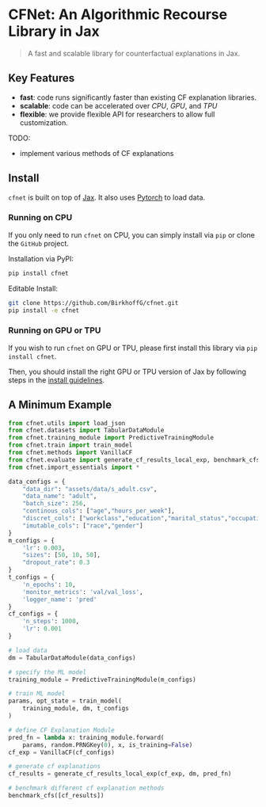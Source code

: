 # CFNet: An Algorithmic Recourse Library in Jax
> A fast and scalable library for counterfactual explanations in Jax.


## Key Features

- **fast**: code runs significantly faster than existing CF explanation libraries.
- **scalable**: code can be accelerated over *CPU*, *GPU*, and *TPU*
- **flexible**: we provide flexible API for researchers to allow full customization.


TODO: 
- implement various methods of CF explanations


## Install

`cfnet` is built on top of [Jax](https://jax.readthedocs.io/en/latest/index.html). It also uses [Pytorch](https://pytorch.org/) to load data.

### Running on CPU

If you only need to run `cfnet` on CPU, you can simply install via `pip` or clone the `GitHub` project.

Installation via PyPI:
```bash
pip install cfnet
```

Editable Install:
```bash
git clone https://github.com/BirkhoffG/cfnet.git
pip install -e cfnet
```

### Running on GPU or TPU

If you wish to run `cfnet` on GPU or TPU, please first install this library via `pip install cfnet`.

Then, you should install the right GPU or TPU version of Jax by following steps in the [install guidelines](https://github.com/google/jax#installation).



## A Minimum Example

```python
from cfnet.utils import load_json
from cfnet.datasets import TabularDataModule
from cfnet.training_module import PredictiveTrainingModule
from cfnet.train import train_model
from cfnet.methods import VanillaCF
from cfnet.evaluate import generate_cf_results_local_exp, benchmark_cfs
from cfnet.import_essentials import *

data_configs = {
    "data_dir": "assets/data/s_adult.csv",
    "data_name": "adult",
    "batch_size": 256,
    "continous_cols": ["age","hours_per_week"],
    "discret_cols": ["workclass","education","marital_status","occupation","race","gender"],
    "imutable_cols": ["race","gender"]
}
m_configs = {
    'lr': 0.003,
    "sizes": [50, 10, 50],
    "dropout_rate": 0.3
}
t_configs = {
    'n_epochs': 10,
    'monitor_metrics': 'val/val_loss',
    'logger_name': 'pred'
}
cf_configs = {
    'n_steps': 1000,
    'lr': 0.001
}

# load data
dm = TabularDataModule(data_configs)

# specify the ML model 
training_module = PredictiveTrainingModule(m_configs)

# train ML model
params, opt_state = train_model(
    training_module, dm, t_configs
)

# define CF Explanation Module
pred_fn = lambda x: training_module.forward(
    params, random.PRNGKey(0), x, is_training=False)
cf_exp = VanillaCF(cf_configs)

# generate cf explanations
cf_results = generate_cf_results_local_exp(cf_exp, dm, pred_fn)

# benchmark different cf explanation methods
benchmark_cfs([cf_results])
```
